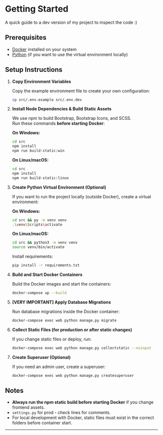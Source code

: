 # Getting Started

A quick guide to a dev version of my project to inspect the code :)

## Prerequisites

- [Docker](https://www.docker.com/get-started) installed on your system
- [Python](https://www.python.org/downloads/) (if you want to use the virtual environment locally)

## Setup Instructions

1. **Copy Environment Variables**

    Copy the example environment file to create your own configuration:
    ```sh
    cp src/.env.example src/.env.dev
    ```

2. **Install Node Dependencies & Build Static Assets**

    We use npm to build Bootstrap, Bootstrap Icons, and SCSS.  
    Run these commands **before starting Docker**:

    **On Windows:**
    ```sh
    cd src
    npm install
    npm run build-static:win
    ```

    **On Linux/macOS:**
    ```sh
    cd src
    npm install
    npm run build-static:linux
    ```

3. **Create Python Virtual Environment (Optional)**

    If you want to run the project locally (outside Docker), create a virtual environment:

    **On Windows:**
    ```sh
    cd src && py -m venv venv
    .\venv\Scripts\activate
    ```

    **On Linux/macOS:**
    ```sh
    cd src && python3 -m venv venv
    source venv/bin/activate
    ```

    Install requirements:
    ```sh
    pip install -r requirements.txt
    ```

4. **Build and Start Docker Containers**

    Build the Docker images and start the containers:
    ```sh
    docker-compose up --build
    ```

5. **[VERY IMPORTANT] Apply Database Migrations**

    Run database migrations inside the Docker container:
    ```sh
    docker-compose exec web python manage.py migrate
    ```

6. **Collect Static Files (for production or after static changes)**

    If you change static files or deploy, run:
    ```sh
    docker-compose exec web python manage.py collectstatic --noinput
    ```

7. **Create Superuser (Optional)**

    If you need an admin user, create a superuser:
    ```sh
    docker-compose exec web python manage.py createsuperuser
    ```

## Notes

- **Always run the npm static build before starting Docker** if you change frontend assets.
- `settings.py` for prod - check lines for comments.
- For local development with Docker, static files must exist in the correct folders before container start.

---

